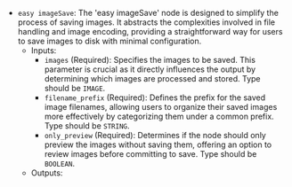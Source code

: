 - `easy imageSave`: The 'easy imageSave' node is designed to simplify the process of saving images. It abstracts the complexities involved in file handling and image encoding, providing a straightforward way for users to save images to disk with minimal configuration.
    - Inputs:
        - `images` (Required): Specifies the images to be saved. This parameter is crucial as it directly influences the output by determining which images are processed and stored. Type should be `IMAGE`.
        - `filename_prefix` (Required): Defines the prefix for the saved image filenames, allowing users to organize their saved images more effectively by categorizing them under a common prefix. Type should be `STRING`.
        - `only_preview` (Required): Determines if the node should only preview the images without saving them, offering an option to review images before committing to save. Type should be `BOOLEAN`.
    - Outputs:
